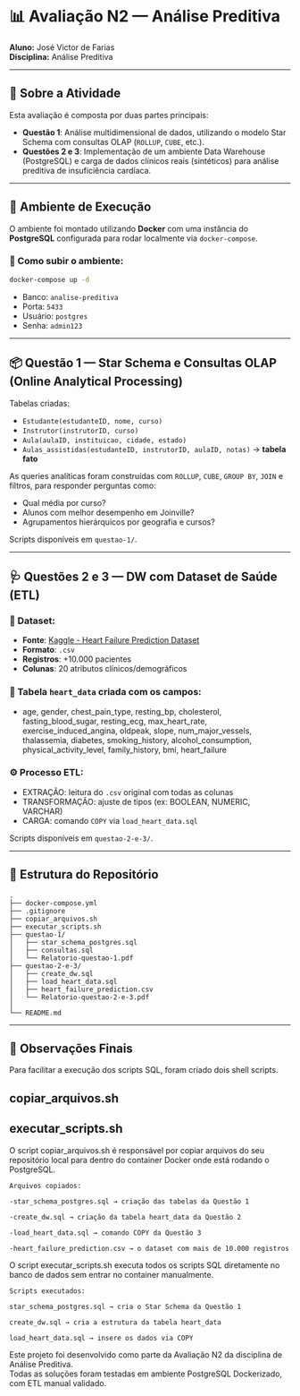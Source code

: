 # 📊 Avaliação N2 — Análise Preditiva

**Aluno:** José Victor de Farias  
**Disciplina:** Análise Preditiva  

---

## 📘 Sobre a Atividade

Esta avaliação é composta por duas partes principais:
- **Questão 1**: Análise multidimensional de dados, utilizando o modelo Star Schema com consultas OLAP (`ROLLUP`, `CUBE`, etc.).
- **Questões 2 e 3**: Implementação de um ambiente Data Warehouse (PostgreSQL) e carga de dados clínicos reais (sintéticos) para análise preditiva de insuficiência cardíaca.

---

## 🐘 Ambiente de Execução

O ambiente foi montado utilizando **Docker** com uma instância do **PostgreSQL** configurada para rodar localmente via `docker-compose`.

### 🔧 Como subir o ambiente:

```bash
docker-compose up -d
```

- Banco: `analise-preditiva`
- Porta: `5433`
- Usuário: `postgres`
- Senha: `admin123`

---

## 📦 Questão 1 — Star Schema e Consultas OLAP (Online Analytical Processing)

Tabelas criadas:
- `Estudante(estudanteID, nome, curso)`
- `Instrutor(instrutorID, curso)`
- `Aula(aulaID, instituicao, cidade, estado)`
- `Aulas_assistidas(estudanteID, instrutorID, aulaID, notas)` → **tabela fato**

As queries analíticas foram construídas com `ROLLUP`, `CUBE`, `GROUP BY`, `JOIN` e filtros, para responder perguntas como:
- Qual média por curso?
- Alunos com melhor desempenho em Joinville?
- Agrupamentos hierárquicos por geografia e cursos?

Scripts disponíveis em `questao-1/`.

---

## 🩺 Questões 2 e 3 — DW com Dataset de Saúde (ETL)

### 📁 Dataset:
- **Fonte**: [Kaggle - Heart Failure Prediction Dataset](https://www.kaggle.com/datasets/miadul/heart-failure-prediction-synthetic-dataset)
- **Formato**: `.csv`
- **Registros**: +10.000 pacientes
- **Colunas**: 20 atributos clínicos/demográficos

### 🧱 Tabela `heart_data` criada com os campos:
- age, gender, chest_pain_type, resting_bp, cholesterol, fasting_blood_sugar,
  resting_ecg, max_heart_rate, exercise_induced_angina, oldpeak, slope,
  num_major_vessels, thalassemia, diabetes, smoking_history,
  alcohol_consumption, physical_activity_level, family_history, bmi, heart_failure

### ⚙️ Processo ETL:
- EXTRAÇÃO: leitura do `.csv` original com todas as colunas
- TRANSFORMAÇÃO: ajuste de tipos (ex: BOOLEAN, NUMERIC, VARCHAR)
- CARGA: comando `COPY` via `load_heart_data.sql`

Scripts disponíveis em `questao-2-e-3/`.

---

## 📁 Estrutura do Repositório

```
.
├── docker-compose.yml
├── .gitignore
├── copiar_arquivos.sh
├── executar_scripts.sh
├── questao-1/
│   ├── star_schema_postgres.sql
│   ├── consultas.sql
│   └── Relatorio-questao-1.pdf
├── questao-2-e-3/
│   ├── create_dw.sql
│   ├── load_heart_data.sql
│   ├── heart_failure_prediction.csv
│   └── Relatorio-questao-2-e-3.pdf
│
└── README.md
```
---

## 🧠 Observações Finais

Para facilitar a execução dos scripts SQL, foram criado dois shell scripts.
## copiar_arquivos.sh
## executar_scripts.sh

O script copiar_arquivos.sh é responsável por copiar arquivos do seu repositório local para dentro do container Docker onde está rodando o PostgreSQL.

    Arquivos copiados:

    -star_schema_postgres.sql → criação das tabelas da Questão 1

    -create_dw.sql → criação da tabela heart_data da Questão 2

    -load_heart_data.sql → comando COPY da Questão 3

    -heart_failure_prediction.csv → o dataset com mais de 10.000 registros


O script executar_scripts.sh executa todos os scripts SQL diretamente no banco de dados sem entrar no container manualmente.

    Scripts executados:

    star_schema_postgres.sql → cria o Star Schema da Questão 1

    create_dw.sql → cria a estrutura da tabela heart_data

    load_heart_data.sql → insere os dados via COPY


Este projeto foi desenvolvido como parte da Avaliação N2 da disciplina de Análise Preditiva.  
Todas as soluções foram testadas em ambiente PostgreSQL Dockerizado, com ETL manual validado.  
